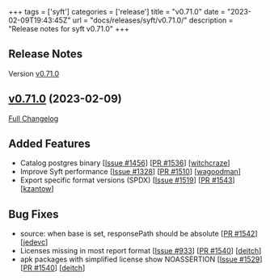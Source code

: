 +++
tags = ['syft']
categories = ['release']
title = "v0.71.0"
date = "2023-02-09T19:43:45Z"
url = "docs/releases/syft/v0.71.0/"
description = "Release notes for syft v0.71.0"
+++

## Release Notes

Version [v0.71.0](https://github.com/anchore/syft/releases/tag/v0.71.0)

## [v0.71.0](https://github.com/anchore/syft/tree/v0.71.0) (2023-02-09)

[Full Changelog](https://github.com/anchore/syft/compare/v0.70.0...v0.71.0)

## Added Features

- Catalog postgres binary [[Issue #1456](https://github.com/anchore/syft/issues/1456)] [[PR #1536](https://github.com/anchore/syft/pull/1536)] [[witchcraze](https://github.com/witchcraze)]
- Improve Syft performance [[Issue #1328](https://github.com/anchore/syft/issues/1328)] [[PR #1510](https://github.com/anchore/syft/pull/1510)] [[wagoodman](https://github.com/wagoodman)]
- Export specific format versions (SPDX) [[Issue #1519](https://github.com/anchore/syft/issues/1519)] [[PR #1543](https://github.com/anchore/syft/pull/1543)] [[kzantow](https://github.com/kzantow)]

## Bug Fixes

- source: when base is set, responsePath should be absolute [[PR #1542](https://github.com/anchore/syft/pull/1542)] [[jedevc](https://github.com/jedevc)]
- Licenses missing in most report format [[Issue #933](https://github.com/anchore/syft/issues/933)] [[PR #1540](https://github.com/anchore/syft/pull/1540)] [[deitch](https://github.com/deitch)]
- apk packages with simplified license show NOASSERTION [[Issue #1529](https://github.com/anchore/syft/issues/1529)] [[PR #1540](https://github.com/anchore/syft/pull/1540)] [[deitch](https://github.com/deitch)]
